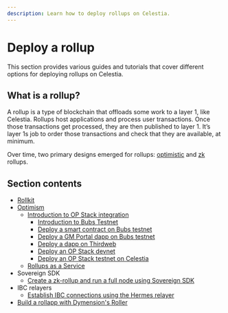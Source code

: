 ```yaml
---
description: Learn how to deploy rollups on Celestia.
---
```


# Deploy a rollup

This section provides various guides and tutorials that cover different
options for deploying rollups on Celestia.

## What is a rollup?

A rollup is a type of blockchain that offloads some work to a layer 1, like
Celestia. Rollups host applications and process user transactions. Once
those transactions get processed, they are then published to layer 1.
It’s layer 1s job to order those transactions and check that they are
available, at minimum.

Over time, two primary designs emerged for rollups:
[optimistic](https://celestia.org/glossary/optimistic-rollup/) and
[zk](https://celestia.org/glossary/zk-rollup) rollups.

## Section contents

- [Rollkit](./rollkit)
- [Optimism](./intro-to-op-stack.md#what-are-optimism-and-the-op-stack)
  - [Introduction to OP Stack integration](./intro-to-op-stack.md)
    - [Introduction to Bubs Testnet](./bubs-testnet.md)
    - [Deploy a smart contract on Bubs testnet](./deploy-on-bubs.md)
    - [Deploy a GM Portal dapp on Bubs testnet](./gm-portal-bubs.md)
    - [Deploy a dapp on Thirdweb](https://thirdweb.com/bubs-testnet)
    - [Deploy an OP Stack devnet](./optimism-devnet.md)
    - [Deploy an OP Stack testnet on Celestia](./optimism.md)
  - [Rollups as a Service](https://docs.celestia.org/category/rollups-as-a-service/)
- Sovereign SDK
  - [Create a zk-rollup and run a full node using Sovereign SDK](https://github.com/Sovereign-Labs/sovereign-sdk/tree/main/examples/demo-rollup#demo-rollup)
- IBC relayers
  - [Establish IBC connections using the Hermes relayer](./ibc-relayer.md)
- [Build a rollapp with Dymension's Roller](https://docs.dymension.xyz/build/roller)
